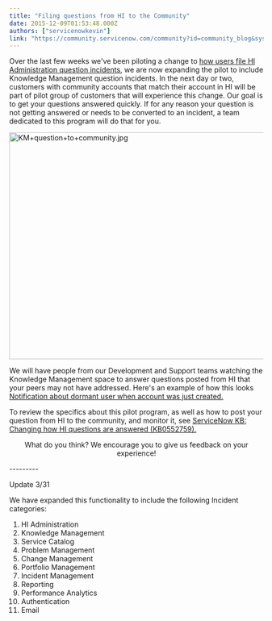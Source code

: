 ```yaml
---
title: "Filing questions from HI to the Community"
date: 2015-12-09T01:53:48.000Z
authors: ["servicenowkevin"]
link: "https://community.servicenow.com/community?id=community_blog&sys_id=1d2d26e5dbd0dbc01dcaf3231f9619cb"
---
```

<p>Over the last few weeks we've been piloting a change to <a title="" _jive_internal="true" href="/community?id=community_blog&sys_id=612d66e5dbd0dbc01dcaf3231f961921">how users file HI Administration question incidents</a>, we are now expanding the pilot to include Knowledge Management question incidents. In the next day or two, customers with community accounts that match their account in HI will be part of pilot group of customers that will experience this change. Our goal is to get your questions answered quickly. If for any reason your question is not getting answered or needs to be converted to an incident, a team dedicated to this program will do that for you.</p><p><img   alt="KM+question+to+community.jpg" class="image-1 jive-image" src="c6eef486dbd497041dcaf3231f9619b7.iix" style="width: 620px; height: 450px; display: block; margin-left: auto; margin-right: auto;"/></p><p>We will have people from our Development and Support teams watching the Knowledge Management space to answer questions posted from HI that your peers may not have addressed. Here's an example of how this looks <a title="Notification about dormant user when account was just created." __default_attr="210076" __jive_macro_name="thread" class="jive_macro_thread jive_macro" data-orig-content="Notification about dormant user when account was just created." data-renderedposition="563.7926025390625_238.75889587402344_421_16" href="/community?id=community_question&sys_id=928447a9dbd8dbc01dcaf3231f961959">Notification about dormant user when account was just created.</a></p><p></p><p>To review the specifics about this pilot program, as well as how to post your question from HI to the community, and monitor it, see <a href="https://hi.service-now.com/kb_view.do?sysparm_article=KB0552759" title="https://hi.service-now.com/kb_view.do?sysparm_article=KB0552759">ServiceNow KB: Changing how HI questions are answered (KB0552759).</a></p><p></p><p style="text-align: center;">What do you think? We encourage you to give us feedback on your experience!</p><p style="text-align: center;"></p><p style="text-align: center;"></p><p style="text-align: left;">---------</p><p style="text-align: left;">Update 3/31</p><p style="text-align: left;"></p><p style="text-align: left;">We have expanded this functionality to include the following Incident categories:</p><ol><li>HI Administration</li><li>Knowledge Management</li><li>Service Catalog</li><li>Problem Management</li><li>Change Management</li><li>Portfolio Management</li><li>Incident Management</li><li>Reporting</li><li>Performance Analytics</li><li>Authentication</li><li>Email</li></ol>
